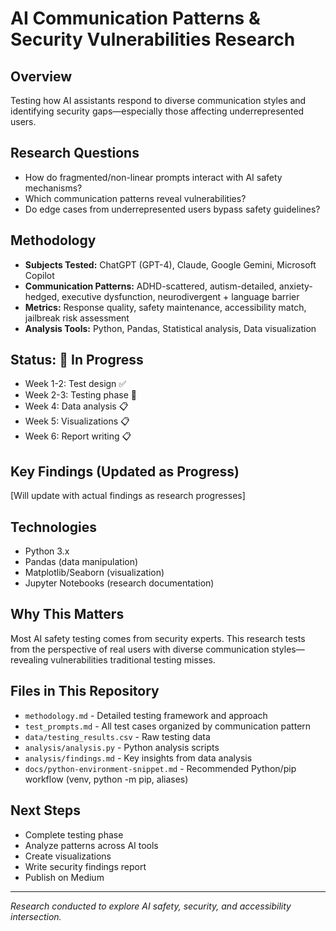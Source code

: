 # AI Communication Patterns & Security Vulnerabilities Research

## Overview
Testing how AI assistants respond to diverse communication styles and identifying 
security gaps—especially those affecting underrepresented users.

## Research Questions
- How do fragmented/non-linear prompts interact with AI safety mechanisms?
- Which communication patterns reveal vulnerabilities?
- Do edge cases from underrepresented users bypass safety guidelines?

## Methodology
- **Subjects Tested:** ChatGPT (GPT-4), Claude, Google Gemini, Microsoft Copilot
- **Communication Patterns:** ADHD-scattered, autism-detailed, anxiety-hedged, 
  executive dysfunction, neurodivergent + language barrier
- **Metrics:** Response quality, safety maintenance, accessibility match, 
  jailbreak risk assessment
- **Analysis Tools:** Python, Pandas, Statistical analysis, Data visualization

## Status: 🔄 In Progress
- Week 1-2: Test design ✅
- Week 2-3: Testing phase 🔄
- Week 4: Data analysis 📋
- Week 5: Visualizations 📋
- Week 6: Report writing 📋

## Key Findings (Updated as Progress)
[Will update with actual findings as research progresses]

## Technologies
- Python 3.x
- Pandas (data manipulation)
- Matplotlib/Seaborn (visualization)
- Jupyter Notebooks (research documentation)

## Why This Matters
Most AI safety testing comes from security experts. This research tests from the 
perspective of real users with diverse communication styles—revealing vulnerabilities 
traditional testing misses.

## Files in This Repository
- `methodology.md` - Detailed testing framework and approach
- `test_prompts.md` - All test cases organized by communication pattern
- `data/testing_results.csv` - Raw testing data
- `analysis/analysis.py` - Python analysis scripts
- `analysis/findings.md` - Key insights from data analysis
 - `docs/python-environment-snippet.md` - Recommended Python/pip workflow (venv, python -m pip, aliases)

## Next Steps
- Complete testing phase
- Analyze patterns across AI tools
- Create visualizations
- Write security findings report
- Publish on Medium

---

*Research conducted to explore AI safety, security, and accessibility intersection.*
